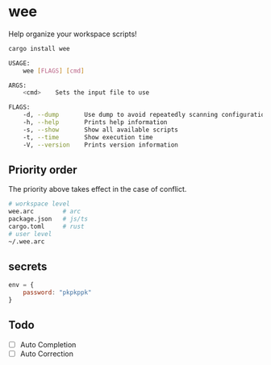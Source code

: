 # wee

Help organize your workspace scripts!

```bash
cargo install wee
```



```bash
USAGE:
    wee [FLAGS] [cmd]

ARGS:
    <cmd>    Sets the input file to use

FLAGS:
    -d, --dump       Use dump to avoid repeatedly scanning configuration files
    -h, --help       Prints help information
    -s, --show       Show all available scripts
    -t, --time       Show execution time
    -V, --version    Prints version information
```

## Priority order

The priority above takes effect in the case of conflict.

```bash
# workspace level
wee.arc        # arc
package.json   # js/ts
cargo.toml     # rust
# user level
~/.wee.arc
```

## secrets


```js
env = {
    password: "pkpkppk"
}


```

## Todo

- [ ] Auto Completion 
- [ ] Auto Correction